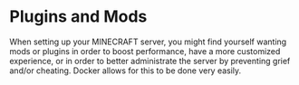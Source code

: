# Plugins and Mods
When setting up your MINECRAFT server, you might find yourself wanting mods or plugins in order to boost performance, have a more customized experience, or in order to better administrate the server by preventing grief and/or cheating. Docker allows for this to be done very easily.  